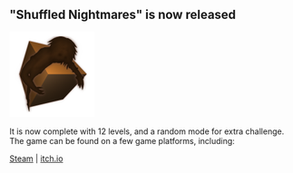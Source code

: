 ## "Shuffled Nightmares" is now released

<img id="icon" src="images/icon_shuffled-nightmares.png" alt="Shuffled Nightmares icon"/>

It is now complete with 12 levels, and a random mode for extra challenge.
The game can be found on a few game platforms, including:

<a class="button" href="https://store.steampowered.com/app/1289510">Steam</a> |
<a class="button" href="https://darkdimension.itch.io/shuffled-nightmares">itch.io</a>
